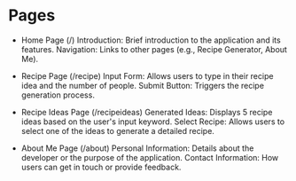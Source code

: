 

# Pages
*  Home Page (/)
    Introduction: Brief introduction to the application and its features.
    Navigation: Links to other pages (e.g., Recipe Generator, About Me).

* Recipe Page (/recipe)
    Input Form: Allows users to type in their recipe idea and the number of people.
    Submit Button: Triggers the recipe generation process.

* Recipe Ideas Page (/recipeideas)
    Generated Ideas: Displays 5 recipe ideas based on the user's input keyword.
    Select Recipe: Allows users to select one of the ideas to generate a detailed recipe.
    
* About Me Page (/about)
    Personal Information: Details about the developer or the purpose of the application.
    Contact Information: How users can get in touch or provide feedback.





